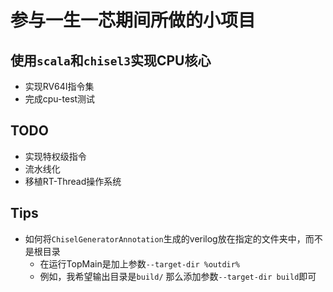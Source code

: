 # 参与一生一芯期间所做的小项目

## 使用`scala`和`chisel3`实现CPU核心
+ 实现RV64I指令集
+ 完成cpu-test测试

## TODO
+ 实现特权级指令
+ 流水线化
+ 移植RT-Thread操作系统

## Tips
+ 如何将`ChiselGeneratorAnnotation`生成的verilog放在指定的文件夹中，而不是根目录
  + 在运行TopMain是加上参数`--target-dir %outdir%`
  + 例如，我希望输出目录是`build/` 那么添加参数`--target-dir build`即可
    